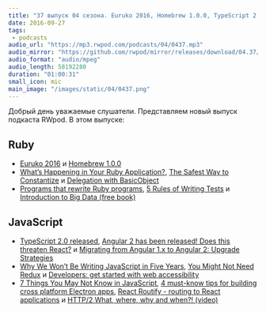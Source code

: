 ```yaml
---
title: "37 выпуск 04 сезона. Euruko 2016, Homebrew 1.0.0, TypeScript 2.0, Introduction to Big Data, You Might Not Need Redux и прочее"
date: 2016-09-27
tags:
 - podcasts
audio_url: "https://mp3.rwpod.com/podcasts/04/0437.mp3"
audio_mirror: "https://github.com/rwpod/mirror/releases/download/04.37/0437.mp3"
audio_format: "audio/mpeg"
audio_length: 58192280
duration: "01:00:31"
small_icon: mic
main_image: "/images/static/04/0437.png"
---
```


Добрый день уважаемые слушатели. Представляем новый выпуск подкаста RWpod. В этом выпуске:

## Ruby

 - [Euruko 2016](http://euruko2016.org/) и [Homebrew 1.0.0](http://brew.sh/2016/09/21/homebrew-1.0.0/)
 - [What’s Happening in Your Ruby Application?](http://www.blackbytes.info/2016/09/object-space/), [The Safest Way to Constantize](http://gavinmiller.io/2016/the-safesty-way-to-constantize/) и [Delegation with BasicObject](https://www.promptworks.com/blog/delegation-with-basicobject)
 - [Programs that rewrite Ruby programs](http://thomasleecopeland.com/2016/09/20/programs-that-rewrite-ruby-programs.html), [5 Rules of Writing Tests](https://blog.rebased.pl/2016/09/20/5-rules-of-writing-tests.html) и [Introduction to Big Data (free book)](http://haifengl.github.io/bigdata/)

## JavaScript

 - [TypeScript 2.0 released](https://blogs.msdn.microsoft.com/typescript/2016/09/22/announcing-typescript-2-0/), [Angular 2 has been released! Does this threaten React?](http://frontendinsights.com/angular-2-released-threaten-react/) и [Migrating from Angular 1.x to Angular 2: Upgrade Strategies](https://www.codementor.io/angularjs/tutorial/migrating-from-angular-1-to-angular-2)
 - [Why We Won’t Be Writing JavaScript in Five Years](https://medium.com/thoughts-from-travelperk/why-we-wont-be-writing-javascript-in-five-years-f48b3274c327), [You Might Not Need Redux](https://medium.com/@dan_abramov/you-might-not-need-redux-be46360cf367) и [Developers: get started with web accessibility](https://medium.com/@MischaAndrews/developers-get-started-with-web-accessibility-91bd67dea777)
 - [7 Things You May Not Know in JavaScript](http://designmodo.com/7-things-javascript/), [4 must-know tips for building cross platform Electron apps](https://blog.avocode.com/blog/4-must-know-tips-for-building-cross-platform-electron-apps), [React Routify - routing to React applications](http://rwhitmire.com/react-routify/) и [HTTP/2 What, where, why and when?! (video)](https://www.youtube.com/watch?v=krmBaPUuhyM)


<!--more-->
